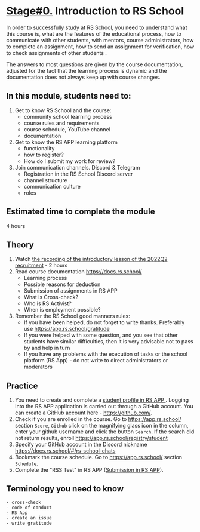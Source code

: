 # [Stage#0.](../../) Introduction to RS School

In order to successfully study at RS School, you need to understand what this course is, what are the features of the educational process, how to communicate with other students, with mentors, course administrators, how to complete an assignment, how to send an assignment for verification, how to check assignments of other students .

The answers to most questions are given by the course documentation, adjusted for the fact that the learning process is dynamic and the documentation does not always keep up with course changes.

## In this module, students need to:
1. Get to know RS School and the course:
   - community school learning process
   - course rules and requirements
   - course schedule, YouTube channel
   - documentation
2. Get to know the RS APP learning platform
    - functionality
    - how to register?
    - How do I submit my work for review?
3. Join communication channels. Discord & Telegram
    - Registration in the RS School Discord server
    - channel structure
    - communication culture
    - roles

## Estimated time to complete the module
4 hours

## Theory
1. Watch  [the recording of the introductory lesson of the 2022Q2 recruitment](https://www.youtube.com/watch?v=Yk-rick3Gno&list=PLzLiprpVuH8dc2dW4zmKqRD3TQOp5ufr9&ab_channel=RollingScopesSchool) - 2 hours
2. Read course documentation https://docs.rs.school/
    - Learning process
    - Possible reasons for deduction
    - Submission of assignments in RS APP
    - What is Cross-check?
    - Who is RS Activist?
    - When is employment possible?
3. Remember the RS School good manners rules:
   - If you have been helped, do not forget to write thanks. Preferably use https://app.rs.school/gratitude
   - If you were helped with some question, and you see that other students have similar difficulties, then it is very advisable not to pass by and help in turn
   - If you have any problems with the execution of tasks or the school platform (RS App) - do not write to direct administrators or moderators

## Practice
1. You need to create and complete a [student profile in RS APP ](https://app.rs.school/profile). Logging into the RS APP application is carried out through a GitHub account. You can create a GitHub account here - https://github.com/.
2. Check if you are enrolled in the course. Go to https://app.rs.school/ section  `Score`, `Github` click on the magnifying glass icon in the column, enter your github username and click the button `Search`. If the search did not return results, enroll https://app.rs.school/registry/student
3. Specify your GitHub account in the Discord nickname https://docs.rs.school/#/rs-school-chats
4. Bookmark the course schedule. Go to https://app.rs.school/ section  `Schedule`.
5. Complete the "RSS Test" in RS APP ([Submission in RS APP](https://docs.rs.school/#/en/cross-check-flow?id=step-1-submitting-your-work-for-review)).

## Terminology you need to know
    - сross-check
    - code-of-conduct
    - RS App
    - create an issue
    - write gratitude
